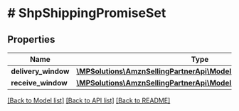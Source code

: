 # # ShpShippingPromiseSet

## Properties

Name | Type | Description | Notes
------------ | ------------- | ------------- | -------------
**delivery_window** | [**\MPSolutions\AmznSellingPartnerApi\Models\Shipping\ShpTimeRange**](ShpTimeRange.md) |  | [optional]
**receive_window** | [**\MPSolutions\AmznSellingPartnerApi\Models\Shipping\ShpTimeRange**](ShpTimeRange.md) |  | [optional]

[[Back to Model list]](../../README.md#models) [[Back to API list]](../../README.md#endpoints) [[Back to README]](../../README.md)
